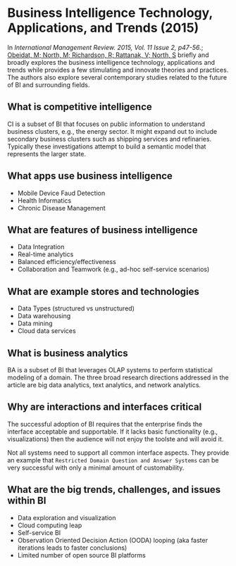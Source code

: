 # Business Intelligence Technology, Applications, and Trends (2015)

In _International Management Review. 2015, Vol. 11 Issue 2, p47-56._; [Obeidat, M; North, M; Richardson, R; Rattanak, V; North, S](BI_Technology_Applications_and_Trends.pdf) briefly and broadly explores the business intelligence technology, applications and trends while provides a few stimulating and innovate theories and practices. The authors also explore several contemporary studies related to the future of BI and surrounding fields.

## What is competitive intelligence

CI is a subset of BI that focuses on public information to understand business clusters, e.g.,  the energy sector.  It might expand out to include secondary business clusters such as shipping services and refinaries.  Typically these investigations attempt to build a semantic model that represents the larger state.

## What apps use business intelligence

- Mobile Device Faud Detection
- Health Informatics
- Chronic Disease Management

## What are features of business intelligence

- Data Integration
- Real-time analytics
- Balanced efficiency/effectiveness
- Collaboration and Teamwork (e.g., ad-hoc self-service scenarios)

## What are example stores and technologies

- Data Types (structured vs unstructured)
- Data warehousing
- Data mining
- Cloud data services

## What is business analytics

BA is a subset of BI that leverages OLAP systems to perform statistical modeling of a domain.  The three broad research directions addressed in the article are big data analytics, text analytics, and network analytics.

## Why are interactions and interfaces critical

The successful adoption of BI requires that the enterprise finds the interface acceptable and supportable.  If it lacks basic functionality (e.g., visualizations) then the audience will not enjoy the toolste and will avoid it.

Not all systems need to support all common interface aspects.  They provide an example that `Restricted Domain Question and Answer Systems` can be very successful with only a minimal amount of customability.

## What are the big trends, challenges, and issues within BI

- Data exploration and visualization
- Cloud computing leap
- Self-service BI
- Observation Oriented Decision Action (OODA) looping (aka faster iterations leads to faster conclusions)
- Limited number of open source BI platforms
